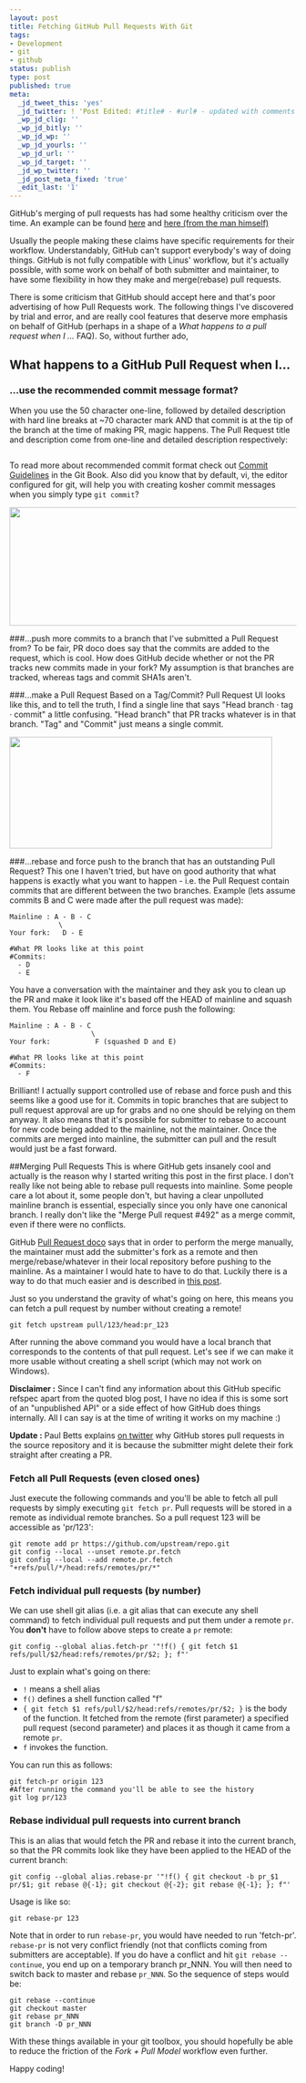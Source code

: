 ```yaml
---
layout: post
title: Fetching GitHub Pull Requests With Git
tags:
- Development
- git
- github
status: publish
type: post
published: true
meta:
  _jd_tweet_this: 'yes'
  _jd_twitter: ! 'Post Edited: #title# - #url# - updated with comments from @xpaulbettsx. '
  _wp_jd_clig: ''
  _wp_jd_bitly: ''
  _wp_jd_wp: ''
  _wp_jd_yourls: ''
  _wp_jd_url: ''
  _wp_jd_target: ''
  _jd_wp_twitter: ''
  _jd_post_meta_fixed: 'true'
  _edit_last: '1'
---
```

GitHub's merging of pull requests has had some healthy criticism over the time. An example can be found [here](https://github.com/sitaramc/gitolite/wiki) and [here (from the man himself)](https://github.com/torvalds/linux/pull/17#issuecomment-5659933)

Usually the people making these claims have specific requirements for their workflow. Understandably, GitHub can't support everybody's way of doing things. GitHub is not fully compatible with Linus' workflow, but it's actually possible, with some work on behalf of both submitter and maintainer, to have some flexibility in how they make and merge(rebase) pull requests.

There is some criticism that GitHub should accept here and that's poor advertising of how Pull Requests work. The following things I've discovered by trial and error, and are really cool features that deserve more emphasis on behalf of GitHub (perhaps in a shape of a *What happens to a pull request when I ...* FAQ). So, without further ado,

## What happens to a GitHub Pull Request when I...

### ...use the recommended commit message format?

When you use the 50 character one-line, followed by detailed description with hard line breaks at ~70 character mark AND that commit is at the tip of the branch at the time of making PR, magic happens. The Pull Request title and description come from one-line and detailed description respectively:

<a href="http://www.somethingorothersoft.com/wp-content/uploads/2012/05/commit-one-line-detail1.png"><img src="http://www.somethingorothersoft.com/wp-content/uploads/2012/05/commit-one-line-detail1.png" alt="" title="commit-one-line-detail"  class="alignnone size-full wp-image-584" /></a>

To read more about recommended commit format check out [Commit Guidelines](http://git-scm.com/book/ch5-2.html#Commit-Guidelines) in the Git Book. Also did you know that by default, vi, the editor configured for git, will help you with creating kosher commit messages when you simply type `git commit`?

<a href="http://www.somethingorothersoft.com/wp-content/uploads/2012/05/commit-vi.png"><img src="http://www.somethingorothersoft.com/wp-content/uploads/2012/05/commit-vi.png" alt="" title="commit-vi" width="518" height="208" class="alignnone size-full wp-image-603" /></a>

###...push more commits to a branch that I've submitted a Pull Request from?
To be fair, PR doco does say that the commits are added to the request, which is cool. How does GitHub decide whether or not the PR tracks new commits made in your fork? My assumption is that branches are tracked, whereas tags and commit SHA1s aren't.

###...make a Pull Request Based on a Tag/Commit?
Pull Request UI looks like this, and to tell the truth, I find a single line that says "Head branch · tag · commit" a little confusing. "Head branch" that PR tracks whatever is in that branch. "Tag" and "Commit" just means a single commit.

<a href="http://www.somethingorothersoft.com/wp-content/uploads/2012/05/Screen-shot-2012-05-21-at-5.37.24-PM.png"><img src="http://www.somethingorothersoft.com/wp-content/uploads/2012/05/Screen-shot-2012-05-21-at-5.37.24-PM.png" alt="" title="Screen shot 2012-05-21 at 5.37.24 PM" width="461" height="196" class="alignnone size-full wp-image-572" /></a>

###...rebase and force push to the branch that has an outstanding Pull Request?
This one I haven't tried, but have on good authority that what happens is exactly what you want to happen - i.e. the Pull Request contain commits that are different between the two branches. Example (lets assume commits B and C were made after the pull request was made):

    Mainline : A - B - C
                \
    Your fork:   D - E 

    #What PR looks like at this point
    #Commits:
      - D
      - E

You have a conversation with the maintainer and they ask you to clean up the PR and make it look like it's based off the HEAD of mainline and squash them. You Rebase off mainline and force push the following:

    Mainline : A - B - C
                        \
    Your fork:           F (squashed D and E)

    #What PR looks like at this point
    #Commits:
      - F

Brilliant! I actually support controlled use of rebase and force push and this seems like a good use for it. Commits in topic branches that are subject to pull request approval are up for grabs and no one should be relying on them anyway. It also means that it's possible for submitter to rebase to account for new code being added to the mainline, not the maintainer. Once the commits are merged into mainline, the submitter can pull and the result would just be a fast forward.

##Merging Pull Requests
This is where GitHub gets insanely cool and actually is the reason why I started writing this post in the first place. I don't really like not being able to rebase pull requests into mainline. Some people care a lot about it, some people don't, but having a clear unpolluted mainline branch is essential, especially since you only have one canonical branch. I really don't like the "Merge Pull request #492" as a merge commit, even if there were no conflicts.

GitHub [Pull Request doco](http://help.github.com/send-pull-requests/) says that in order to perform the merge manually, the maintainer must add the submitter's fork as a remote and then merge/rebase/whatever in their local repository before pushing to the mainline. As a maintainer I would hate to have to do that. Luckily there is a way to do that much easier and is described in [this post](https://community.jboss.org/blogs/stuartdouglas/2011/09/06/merging-github-pull-requests?_sscc=t).

Just so you understand the gravity of what's going on here, this means you can fetch a pull request by number without creating a remote!  
  
    git fetch upstream pull/123/head:pr_123

After running the above command you would have a local branch that corresponds to the contents of that pull request. Let's see if we can make it more usable without creating a shell script (which may not work on Windows).

**Disclaimer :** Since I can't find any information about this GitHub specific refspec apart from the quoted blog post, I have no idea if this is some sort of an "unpublished API" or a side effect of how GitHub does things internally. All I can say is at the time of writing it works on my machine :)

**Update :**
Paul Betts explains [on twitter](https://twitter.com/xpaulbettsx/status/205411848554684416) why GitHub stores pull requests in the source repository and it is because the submitter might delete their fork straight after creating a PR.

### Fetch all Pull Requests (even closed ones)

Just execute the following commands and you'll be able to fetch all pull requests by simply executing `git fetch pr`. Pull requests will be stored in a remote as individual remote branches. So a pull request 123 will be accessible as 'pr/123':  

    git remote add pr https://github.com/upstream/repo.git
    git config --local --unset remote.pr.fetch
    git config --local --add remote.pr.fetch "+refs/pull/*/head:refs/remotes/pr/*"

### Fetch individual pull requests (by number)

We can use shell git alias (i.e. a git alias that can execute any shell command) to fetch individual pull requests and put them under a remote `pr`. You **don't** have to follow above steps to create a `pr` remote:  

    git config --global alias.fetch-pr '"!f() { git fetch $1 refs/pull/$2/head:refs/remotes/pr/$2; }; f"'

Just to explain what's going on there:  

* `!` means a shell alias
* `f()` defines a shell function called "f"
* `{ git fetch $1 refs/pull/$2/head:refs/remotes/pr/$2; }` is the body of the function. It fetched from the remote (first parameter) a specified pull request (second parameter) and places it as though it came from a remote `pr`.
* `f` invokes the function. 

You can run this as follows:  

    git fetch-pr origin 123
    #After running the command you'll be able to see the history
    git log pr/123

### Rebase individual pull requests into current branch

This is an alias that would fetch the PR and rebase it into the current branch, so that the PR commits look like they have been applied to the HEAD of the current branch:  

    git config --global alias.rebase-pr '"!f() { git checkout -b pr_$1 pr/$1; git rebase @{-1}; git checkout @{-2}; git rebase @{-1}; }; f"'

Usage is like so:

    git rebase-pr 123

Note that in order to run `rebase-pr`, you would have needed to run 'fetch-pr'. `rebase-pr` is not very conflict friendly (not that conflicts coming from submitters are acceptable). If you do have a conflict and hit `git rebase --continue`, you end up on a temporary branch pr_NNN. You will then need to switch back to master and rebase `pr_NNN`. So the sequence of steps would be:

    git rebase --continue
    git checkout master
    git rebase pr_NNN
    git branch -D pr_NNN

With these things available in your git toolbox, you should hopefully be able to reduce the friction of the *Fork + Pull Model* workflow even further.

Happy coding!

